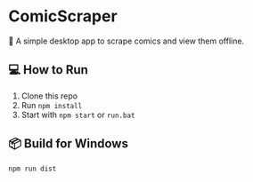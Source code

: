 # ComicScraper

📖 A simple desktop app to scrape comics and view them offline.

## 💻 How to Run

1. Clone this repo
2. Run `npm install`
3. Start with `npm start` or `run.bat`

## 📦 Build for Windows

```bash
npm run dist
